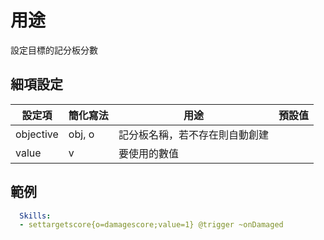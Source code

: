 用途
========================

設定目標的記分板分數

細項設定
----------

| 設定項 | 簡化寫法 | 用途 | 預設值 |
|-----------|---------|----------------------------------------------------------------------------------------------------------------------------------|---------|
| objective | obj, o  | 記分板名稱，若不存在則自動創建 | |
| value | v   | 要使用的數值   | |

  
範例
----

```yml
  Skills:
  - settargetscore{o=damagescore;value=1} @trigger ~onDamaged
```
